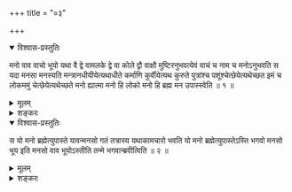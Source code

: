 +++
title = "०३"

+++

<details open><summary>विश्वास-प्रस्तुतिः</summary>

मनो वाव वाचो भूयो यथा वै द्वे वामलके द्वे वा कोले द्वौ वाक्षौ
मुष्टिरनुभवत्येवं वाचं च नाम च मनोऽनुभवति स यदा
मनसा मनस्यति मन्त्रानधीयीयेत्यथाधीते कर्माणि कुर्वीयेत्यथ कुरुते
पुत्रांश्च पशूंश्चेत्छेयेत्यथेच्छत इमं च लोकममुं चेत्छेयेत्यथेच्छते
मनो ह्यात्मा मनो हि लोको मनो हि ब्रह्म मन उपास्स्वेति ॥ १ ॥
</details>

<details><summary>मूलम्</summary>

मनो वाव वाचो भूयो यथा वै द्वे वामलके द्वे वा कोले द्वौ वाक्षौ
मुष्टिरनुभवत्येवं वाचं च नाम च मनोऽनुभवति स यदा
मनसा मनस्यति मन्त्रानधीयीयेत्यथाधीते कर्माणि कुर्वीयेत्यथ कुरुते
पुत्रांश्च पशूंश्चेत्छेयेत्यथेच्छत इमं च लोकममुं चेत्छेयेत्यथेच्छते
मनो ह्यात्मा मनो हि लोको मनो हि ब्रह्म मन उपास्स्वेति ॥ १ ॥
</details>

<details><summary>शङ्करः</summary>

मनः मनस्यनविशिष्टमन्तःकरणं वाचः भूयः । तद्धि मनस्यनव्यापारवत् वाचं
वक्तव्ये प्रेरयति । तेन वाक् मनस्यन्तर्भवति । यच्च
यस्मिन्नन्तर्भवति तत्तस्य व्यापकत्वात् ततो भूयो
भवति । यथा वै लोके द्वे वा आमलके फले द्वे वा कोले बदरफले द्वौ
वा अक्षौ विभीतकफले मुष्टिरनुभवति मुष्टिस्ते फले व्याप्नोति मुष्टौ हि
ते अन्तर्भवतः, एवं वाचं च नाम च आमलकादिवत् मनोऽनुभवति । स यदा पुरुषः
यस्मिन्काले मनसा अन्तःकरणेन मनस्यति, मनस्यनं विवक्षाबुद्धिः, कथं
मन्त्रान् अधीयीय उच्चारयेयम् — इत्येवं विवक्षां कृत्वा अथाधीते । तथा
कर्माणि कुर्वीयेति चिकीर्षाबुद्धिं कृत्वा अथ कुरुते । पुत्रांश्च
पशूंश्च इच्छेयेति प्राप्तीच्छां कृत्वा तत्प्राप्त्युपायानुष्ठानेन
अथेच्छते, पुत्रादीन्प्राप्नोतीत्यर्थः । तथा इमं च लोकम्
अमुं च उपायेन इच्छेयेति तत्प्राप्त्युपायानुष्ठानेन अथेच्छते
प्राप्नोति । मनो हि आत्मा, आत्मनः कर्तृत्वं भोक्तृत्वं च
सति मनसि नान्यथेति मनो हि आत्मेत्युच्यते । मनो हि लोकः, सत्येव हि
मनसि लोको भवति तत्प्राप्त्युपायानुष्ठानं च इति मनो हि लोकः यस्मात्
, तस्मान्मनो हि ब्रह्म । यत एवं तस्मान्मन उपास्स्वेति ॥
</details>

<details open><summary>विश्वास-प्रस्तुतिः</summary>

स यो मनो ब्रह्मेत्युपास्ते यावन्मनसो गतं तत्रास्य यथाकामचारो भवति यो मनो
ब्रह्मेत्युपास्तेऽस्ति भगवो मनसो भूय इति मनसो वाव भूयोऽस्तीति तन्मे
भगवान्ब्रवीत्विति ॥ २ ॥
</details>

<details><summary>मूलम्</summary>

स यो मनो ब्रह्मेत्युपास्ते यावन्मनसो गतं तत्रास्य यथाकामचारो भवति यो मनो
ब्रह्मेत्युपास्तेऽस्ति भगवो मनसो भूय इति मनसो वाव भूयोऽस्तीति तन्मे
भगवान्ब्रवीत्विति ॥ २ ॥
</details>

<details><summary>शङ्करः</summary>

स यो मन इत्यादि समानम् ॥

इति तृतीयखण्डभाष्यम् ॥
</details>

